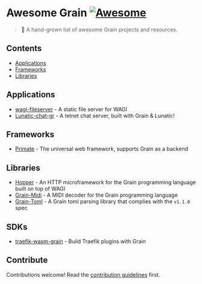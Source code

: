 # Awesome Grain [![Awesome](https://awesome.re/badge.svg)](https://awesome.re)

> 🌾 A hand-grown list of awesome Grain projects and resources.

## Contents

- [Applications](#applications)
- [Frameworks](#frameworks)
- [Libraries](#libraries)

## Applications

- [wagi-fileserver](https://github.com/deislabs/wagi-fileserver) - A static file server for WAGI
- [Lunatic-chat-gr](https://github.com/ospencer/lunatic-chat-gr) - A telnet chat server, built with Grain & Lunatic!

## Frameworks

- [Primate](https://primate.run) - The universal web framework, supports Grain as a backend

## Libraries

- [Hopper](https://github.com/alex-snezhko/hopper) - An HTTP microframework for the Grain programming language built on top of WAGI
- [Grain-Midi](https://github.com/spotandjake/Grain-Midi) - A MIDI decoder for the Grain programming language
- [Grain-Toml](https://github.com/spotandjake/Grain-Toml) - A Grain toml parsing library that complies with the `v1.1.0` spec

## SDKs
- [traefik-wasm-grain](https://plugins.traefik.io/plugins/666374dee8d831193077b35b/example-wasm-plugin-using-grain) - Build Traefik plugins with Grain

## Contribute

Contributions welcome! Read the [contribution guidelines](CONTRIBUTING.md) first.
